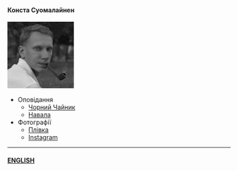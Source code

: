 #### Конста Суомалайнен

![Portrait](/img/portrait_s.png)

- Оповідання
  - [Чорний Чайник](/texts/blackk.md)
  - [Навала](/texts/infest.md)
- Фотографії
  - [Плівка](/film.md)
  - [Instagram](https://www.instagram.com/trailfarer/)
  
-----
  
#### [ENGLISH](/index_e.md)
